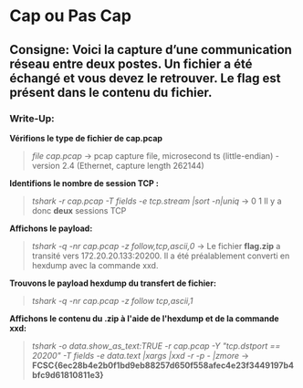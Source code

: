 # Cap ou Pas Cap

## Consigne: Voici la capture d’une communication réseau entre deux postes. Un fichier a été échangé et vous devez le retrouver. Le flag est présent dans le contenu du fichier.

### Write-Up:

**Vérifions le type de fichier de cap.pcap**
> *file cap.pcap* -> pcap capture file, microsecond ts (little-endian) - version 2.4 (Ethernet, capture length 262144)

**Identifions le nombre de session TCP :**
> *tshark -r cap.pcap -T fields -e tcp.stream |sort -n|uniq* -> 0  1
Il y a donc **deux** sessions TCP

**Affichons le payload:**
> *tshark -q -nr cap.pcap -z follow,tcp,ascii,0* -> Le fichier **flag.zip** a transité vers 172.20.20.133:20200. Il a été préalablement converti en hexdump avec la commande xxd.

 **Trouvons le payload hexdump du transfert de fichier:**
 > *tshark -q -nr cap.pcap -z follow tcp,ascii,1*

**Affichons le contenu du .zip à l'aide de l'hexdump et de la commande xxd:**
> *tshark -o data.show_as_text:TRUE -r cap.pcap -Y "tcp.dstport == 20200" -T fields -e data.text |xargs |xxd -r -p - |zmore* -> **FCSC{6ec28b4e2b0f1bd9eb88257d650f558afec4e23f3449197b4bfc9d61810811e3}**

